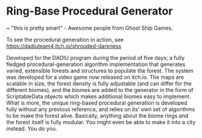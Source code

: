 # Ring-Base Procedural Generator

~ "this is pretty smart" - Awesome people from Ghost Ship Games.

To see the procedural generation in action, see https://dadiuteam4.itch.io/shrouded-darkness

Developed for the DADIU program during the period of five days; a fully fledged procedural-generation algorithm implementation that generates varied, extensible forests and structures to populate the forest. The system was developed for a video game now released on itch.io. The maps are scalable in size, the forest density is fully adjustable (and can differ for the different biomes), and the biomes are added to the generator in the form of ScriptableData objects which makes additional biomes easy to implement. What is more, the unique ring-based procedural generation is developed fully without any previous reference, and relies on its' own set of algorithms to be make the forest alive. Basically, anything about the biome rings and the forest itself is fully modular. You might even be able to make it into a city instead. You do you.

